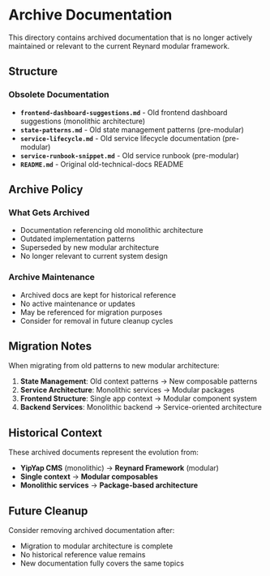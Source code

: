 # Archive Documentation

This directory contains archived documentation that is no longer actively maintained or relevant to the current Reynard modular framework.

## Structure

### Obsolete Documentation

- **`frontend-dashboard-suggestions.md`** - Old frontend dashboard suggestions (monolithic architecture)
- **`state-patterns.md`** - Old state management patterns (pre-modular)
- **`service-lifecycle.md`** - Old service lifecycle documentation (pre-modular)
- **`service-runbook-snippet.md`** - Old service runbook (pre-modular)
- **`README.md`** - Original old-technical-docs README

## Archive Policy

### What Gets Archived

- Documentation referencing old monolithic architecture
- Outdated implementation patterns
- Superseded by new modular architecture
- No longer relevant to current system design

### Archive Maintenance

- Archived docs are kept for historical reference
- No active maintenance or updates
- May be referenced for migration purposes
- Consider for removal in future cleanup cycles

## Migration Notes

When migrating from old patterns to new modular architecture:

1. **State Management**: Old context patterns → New composable patterns
2. **Service Architecture**: Monolithic services → Modular packages
3. **Frontend Structure**: Single app context → Modular component system
4. **Backend Services**: Monolithic backend → Service-oriented architecture

## Historical Context

These archived documents represent the evolution from:

- **YipYap CMS** (monolithic) → **Reynard Framework** (modular)
- **Single context** → **Modular composables**
- **Monolithic services** → **Package-based architecture**

## Future Cleanup

Consider removing archived documentation after:

- Migration to modular architecture is complete
- No historical reference value remains
- New documentation fully covers the same topics
